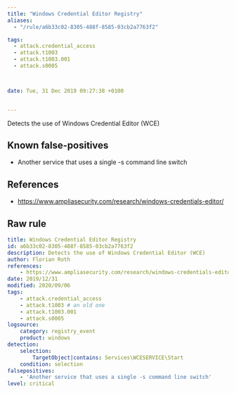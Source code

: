 ```yaml
---
title: "Windows Credential Editor Registry"
aliases:
  - "/rule/a6b33c02-8305-488f-8585-03cb2a7763f2"

tags:
  - attack.credential_access
  - attack.t1003
  - attack.t1003.001
  - attack.s0005



date: Tue, 31 Dec 2019 09:27:38 +0100


---
```


Detects the use of Windows Credential Editor (WCE)

<!--more-->


## Known false-positives

* Another service that uses a single -s command line switch



## References

* https://www.ampliasecurity.com/research/windows-credentials-editor/


## Raw rule
```yaml
title: Windows Credential Editor Registry
id: a6b33c02-8305-488f-8585-03cb2a7763f2
description: Detects the use of Windows Credential Editor (WCE)
author: Florian Roth
references:
    - https://www.ampliasecurity.com/research/windows-credentials-editor/
date: 2019/12/31
modified: 2020/09/06
tags:
    - attack.credential_access
    - attack.t1003 # an old one
    - attack.t1003.001
    - attack.s0005
logsource:
    category: registry_event
    product: windows
detection:
    selection:       
        TargetObject|contains: Services\WCESERVICE\Start
    condition: selection
falsepositives:
    - 'Another service that uses a single -s command line switch'
level: critical
```
